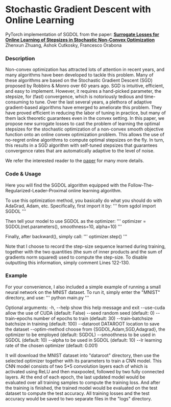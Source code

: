 # Stochastic Gradient Descent with Online Learning
PyTorch implementation of SGDOL from the paper:
**[Surrogate Losses for Online Learning of Stepsizes in Stochastic Non-Convex Optimization](https://arxiv.org/abs/1901.09068)**  
Zhenxun Zhuang, Ashok Cutkosky, Francesco Orabona

### Description
Non-convex optimization has attracted lots of attention in recent years, and many algorithms have been developed to tackle this problem. Many of these algorithms are based on the Stochastic Gradient Descent (SGD) proposed by Robbins & Monro over 60 years ago. SGD is intuitive, efficient, and easy to implement. However, it requires a hand-picked parameter, the stepsize, for (fast) convergence, which is notoriously tedious and time-consuming to tune. Over the last several years, a plethora of adaptive gradient-based algorithms have emerged to ameliorate this problem. They have proved efficient in reducing the labor of tuning in practice, but many of them lack theoretic guarantees even in the convex setting. In this paper, we propose new surrogate losses to cast the problem of learning the optimal stepsizes for the stochastic optimization of a non-convex smooth objective function onto an online convex optimization problem. This allows the use of no-regret online algorithms to compute optimal stepsizes on the fly. In turn, this results in a SGD algorithm with self-tuned stepsizes that guarantees convergence rates that are automatically adaptive to the level of noise. 

We refer the interested reader to the [paper](https://arxiv.org/abs/1901.09068) for many more details.

### Code & Usage

Here you will find the SGDOL algorithm equipped with the Follow-The-Regularized-Leader-Proximal online learning algorithm.   

To use this optimization method, you basically do what you should do with AdaGrad, Adam, etc. Specifically, first import it by:
'''
from sgdol import SGDOL
'''

Then tell your model to use SGDOL as the optimizer:
'''
optimizer = SGDOL(net.parameters(), smoothness=10, alpha=10)
'''

Finally, after backward(), simply call:
'''
optimizer.step()
'''

Note that I choose to record the step-size sequence learned during training, together with the two quantities (the sum of inner products and the sum of gradients norm squared) used to compute the step-size. To disable outputting this information, simply comment Lines 122-130.

### Example
For your convenience, I also included a simple example of running a small neural network on the MNIST dataset. To run it, simply enter the "MNIST" directory, and use:
'''
python main.py
'''

Optional arguments:
-h, --help            show this help message and exit
--use-cuda            allow the use of CUDA (default: False)
--seed                random seed (default: 0)
--train-epochs        number of epochs to train (default: 30)
--train-batchsize 	  batchsize in training (default: 100)
--dataroot DATAROOT   location to save the dataset
--optim-method        choose from {SGDOL,Adam,SGD,Adagrad}, the optimizer to be employed (default: SGDOL)
--smoothness          to be used in SGDOL (default: 10)
--alpha               to be used in SGDOL (default: 10)
--lr                  learning rate of the chosen optimizer (default: 0.001)

It will download the MNIST dataset into "dataroot" directory, then use the selected optimizer together with its parameters to train a CNN model. This CNN model consists of two 5*5 convolution layers each of which is activated using ReLU and then maxpooled, followed by two fully connected layers. At the end of each epoch, the last updated model would be evaluated over all training samples to compute the training loss. And after the training is finished, the trained model would be evaluated on the test dataset to compute the test accuracy. All training losses and the test accuracy would be saved to two separate files in the "logs" directory. 
